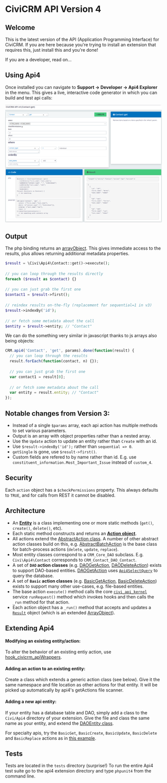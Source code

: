 CiviCRM API Version 4
=====================

Welcome
-------

This is the latest version of the API (Application Programming Interface) for CiviCRM. If you are here because you're trying to install an extension that requires this, just install this and you're done!

If you are a developer, read on...

Using Api4
----------

Once installed you can navigate to **Support -> Developer -> Api4 Explorer** in the menu. This gives a live, interactive code generator in which you can build and test api calls:

![Screenshot](/images/ApiExplorer.png)

Output
------

The php binding returns an [arrayObject](http://php.net/manual/en/class.arrayobject.php). This gives immediate access to the results, plus allows returning additional metadata properties.


```php
$result = \Civi\Api4\Contact::get()->execute();

// you can loop through the results directly
foreach ($result as $contact) {}

// you can just grab the first one
$contact1 = $result->first();

// reindex results on-the-fly (replacement for sequential=1 in v3)
$result->indexBy('id');

// or fetch some metadata about the call
$entity = $result->entity; // "Contact"
```

We can do the something very similar in javascript thanks to js arrays also being objects:

```javascript
CRM.api4('Contact', 'get', params).done(function(result) {
  // you can loop through the results
  result.forEach(function(contact, n) {});

  // you can just grab the first one
  var contact1 = result[0];

  // or fetch some metadata about the call
  var entity = result.entity; // "Contact"
});
```

Notable changes from Version 3:
-------------------------------

* Instead of a single `$params` array, each api action has multiple methods to set various parameters.
* Output is an array with object properties rather than a nested array.
* Use the `Update` action to update an entity rather than `Create` with an id.
* Use `$result->indexBy('id');` rather than `sequential => 0`.
* `getSingle` is gone, use `$result->first()`.
* Custom fields are refered to by name rather than id. E.g. use `constituent_information.Most_Important_Issue` instead of `custom_4`.

Security
--------

Each `action` object has a `$checkPermissions` property. This always defaults to `TRUE`, and for calls from REST it cannot be disabled.

Architecture
------------

* An [**Entity**](Civi/Api4/Generic/AbstractEntity.php) is a class implementing one or more static methods (`get()`, `create()`, `delete()`, etc).
* Each static method constructs and returns an [**Action object**](Civi/Api4/Generic/AbstractAction.php).
* All actions extend the [AbstractAction class](Civi/Api4/Generic/AbstractAction.php). A number of other abstract action classes build on this, e.g. [AbstractBatchAction](Civi/Api4/Generic/AbstractBatchAction.php) is the base class for batch-process actions (`delete`, `update`, `replace`).
* Most entity classes correspond to a `CRM_Core_DAO` subclass. E.g. `Civi\Api4\Contact` corresponds to `CRM_Contact_DAO_Contact`.
* A set of **`DAO` action classes** (e.g. [DAOGetAction](Civi/Api4/Generic/DAOGetAction.php), [DAODeleteAction](Civi/Api4/Generic/DAODeleteAction.php)) exists to support DAO-based entities. [DAOGetAction](Civi/Api4/Generic/DAOGetAction.php) uses [`Api4SelectQuery`](Civi/API/Api4SelectQuery.php) to query the database.
* A set of **`Basic` action classes** (e.g. [BasicGetAction](Civi/Api4/Generic/BasicGetAction.php), [BasicDeleteAction](Civi/Api4/Generic/BasicDeleteAction.php)) exists to support many other use-cases, e.g. file-based entities.
* The base action `execute()` method calls the core [`civi_api_kernel`](https://github.com/civicrm/civicrm-core/blob/master/Civi/API/Kernel.php)
service `runRequest()` method which invokes hooks and then calls the `_run` method for that action.
* Each action object has a `_run()` method that accepts and updates a [`Result`](Civi/Api4/Generic/Result.php) object (which is an extended [ArrayObject](http://php.net/manual/en/class.arrayobject.php)).

Extending Api4
--------------

#### Modifying an existing entity/action:

To alter the behavior of an existing entiy action, use [hook_civicrm_apiWrappers](https://docs.civicrm.org/dev/en/latest/hooks/hook_civicrm_apiWrappers).

#### Adding an action to an existing entity:

Create a class which extends a generic action class (see below). Give it the same namespace and file location as other actions for that entity. It will be picked up automatically by api4's getActions file scanner.

#### Adding a new api entity:

If your entity has a database table and DAO, simply add a class to the `Civi/Api4` directory of your extension. Give the file and class the same name as your entity, and extend the [DAOEntity class](Civi/Api4/Generic/DAOEntity.php).

For specialty apis, try the `BasicGet`, `BasicCreate`, `BasicUpdate`, `BasicDelete` and `BasicReplace` actions as in [this example](tests/phpunit/Mock/Api4/MockBasicEntity.php).

Tests
-----

Tests are located in the `tests` directory (surprise!)
To run the entire Api4 test suite go to the api4 extension directory and type `phpunit4` from the command line.
